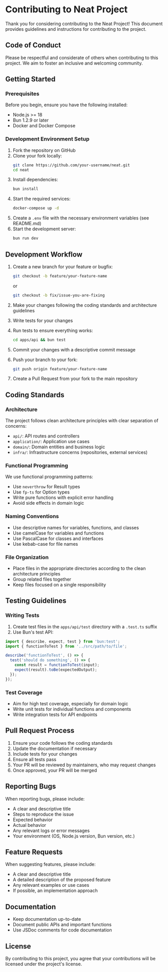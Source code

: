 # Contributing to Neat Project

Thank you for considering contributing to the Neat Project! This document provides guidelines and instructions for contributing to the project.

## Code of Conduct

Please be respectful and considerate of others when contributing to this project. We aim to foster an inclusive and welcoming community.

## Getting Started

### Prerequisites

Before you begin, ensure you have the following installed:
- Node.js >= 18
- Bun 1.2.9 or later
- Docker and Docker Compose

### Development Environment Setup

1. Fork the repository on GitHub
2. Clone your fork locally:
   ```bash
   git clone https://github.com/your-username/neat.git
   cd neat
   ```
3. Install dependencies:
   ```bash
   bun install
   ```
4. Start the required services:
   ```bash
   docker-compose up -d
   ```
5. Create a `.env` file with the necessary environment variables (see README.md)
6. Start the development server:
   ```bash
   bun run dev
   ```

## Development Workflow

1. Create a new branch for your feature or bugfix:
   ```bash
   git checkout -b feature/your-feature-name
   ```
   or
   ```bash
   git checkout -b fix/issue-you-are-fixing
   ```

2. Make your changes following the coding standards and architecture guidelines

3. Write tests for your changes

4. Run tests to ensure everything works:
   ```bash
   cd apps/api && bun test
   ```

5. Commit your changes with a descriptive commit message

6. Push your branch to your fork:
   ```bash
   git push origin feature/your-feature-name
   ```

7. Create a Pull Request from your fork to the main repository

## Coding Standards

### Architecture

The project follows clean architecture principles with clear separation of concerns:
- `api/`: API routes and controllers
- `application/`: Application use cases
- `domain/`: Domain entities and business logic
- `infra/`: Infrastructure concerns (repositories, external services)

### Functional Programming

We use functional programming patterns:
- Use `neverthrow` for Result types
- Use `fp-ts` for Option types
- Write pure functions with explicit error handling
- Avoid side effects in domain logic

### Naming Conventions

- Use descriptive names for variables, functions, and classes
- Use camelCase for variables and functions
- Use PascalCase for classes and interfaces
- Use kebab-case for file names

### File Organization

- Place files in the appropriate directories according to the clean architecture principles
- Group related files together
- Keep files focused on a single responsibility

## Testing Guidelines

### Writing Tests

1. Create test files in the `apps/api/test` directory with a `.test.ts` suffix
2. Use Bun's test API:

```typescript
import { describe, expect, test } from 'bun:test';
import { functionToTest } from '../src/path/to/file';

describe('functionToTest', () => {
  test('should do something', () => {
    const result = functionToTest(input);
    expect(result).toBe(expectedOutput);
  });
});
```

### Test Coverage

- Aim for high test coverage, especially for domain logic
- Write unit tests for individual functions and components
- Write integration tests for API endpoints

## Pull Request Process

1. Ensure your code follows the coding standards
2. Update the documentation if necessary
3. Include tests for your changes
4. Ensure all tests pass
5. Your PR will be reviewed by maintainers, who may request changes
6. Once approved, your PR will be merged

## Reporting Bugs

When reporting bugs, please include:
- A clear and descriptive title
- Steps to reproduce the issue
- Expected behavior
- Actual behavior
- Any relevant logs or error messages
- Your environment (OS, Node.js version, Bun version, etc.)

## Feature Requests

When suggesting features, please include:
- A clear and descriptive title
- A detailed description of the proposed feature
- Any relevant examples or use cases
- If possible, an implementation approach

## Documentation

- Keep documentation up-to-date
- Document public APIs and important functions
- Use JSDoc comments for code documentation

## License

By contributing to this project, you agree that your contributions will be licensed under the project's license.